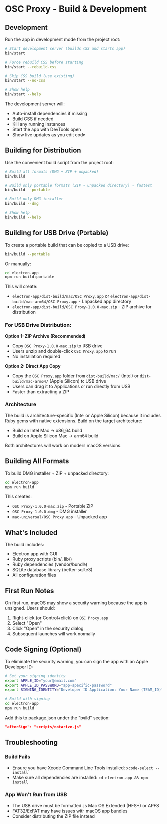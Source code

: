 # OSC Proxy - Build & Development

## Development

Run the app in development mode from the project root:

```bash
# Start development server (builds CSS and starts app)
bin/start

# Force rebuild CSS before starting
bin/start --rebuild-css

# Skip CSS build (use existing)
bin/start --no-css

# Show help
bin/start --help
```

The development server will:
- Auto-install dependencies if missing
- Build CSS if needed
- Kill any running instances
- Start the app with DevTools open
- Show live updates as you edit code

## Building for Distribution

Use the convenient build script from the project root:

```bash
# Build all formats (DMG + ZIP + unpacked)
bin/build

# Build only portable formats (ZIP + unpacked directory) - fastest
bin/build --portable

# Build only DMG installer
bin/build --dmg

# Show help
bin/build --help
```

## Building for USB Drive (Portable)

To create a portable build that can be copied to a USB drive:

```bash
bin/build --portable
```

Or manually:

```bash
cd electron-app
npm run build:portable
```

This will create:
- `electron-app/dist-build/mac/OSC Proxy.app` or `electron-app/dist-build/mac-arm64/OSC Proxy.app` - Unpacked app directory
- `electron-app/dist-build/OSC Proxy-1.0.0-mac.zip` - ZIP archive for distribution

### For USB Drive Distribution:

**Option 1: ZIP Archive (Recommended)**
- Copy `OSC Proxy-1.0.0-mac.zip` to USB drive
- Users unzip and double-click `OSC Proxy.app` to run
- No installation required

**Option 2: Direct App Copy**
- Copy the `OSC Proxy.app` folder from `dist-build/mac/` (Intel) or `dist-build/mac-arm64/` (Apple Silicon) to USB drive
- Users can drag it to Applications or run directly from USB
- Faster than extracting a ZIP

### Architecture

The build is architecture-specific (Intel or Apple Silicon) because it includes Ruby gems with native extensions. Build on the target architecture:
- Build on Intel Mac → x86_64 build
- Build on Apple Silicon Mac → arm64 build

Both architectures will work on modern macOS versions.

## Building All Formats

To build DMG installer + ZIP + unpacked directory:

```bash
cd electron-app
npm run build
```

This creates:
- `OSC Proxy-1.0.0-mac.zip` - Portable ZIP
- `OSC Proxy-1.0.0.dmg` - DMG installer
- `mac-universal/OSC Proxy.app` - Unpacked app

## What's Included

The build includes:
- Electron app with GUI
- Ruby proxy scripts (bin/, lib/)
- Ruby dependencies (vendor/bundle)
- SQLite database library (better-sqlite3)
- All configuration files

## First Run Notes

On first run, macOS may show a security warning because the app is unsigned. Users should:
1. Right-click (or Control+click) on `OSC Proxy.app`
2. Select "Open"
3. Click "Open" in the security dialog
4. Subsequent launches will work normally

## Code Signing (Optional)

To eliminate the security warning, you can sign the app with an Apple Developer ID:

```bash
# Set your signing identity
export APPLE_ID="your@email.com"
export APPLE_ID_PASSWORD="app-specific-password"
export SIGNING_IDENTITY="Developer ID Application: Your Name (TEAM_ID)"

# Build with signing
cd electron-app
npm run build
```

Add this to package.json under the "build" section:
```json
"afterSign": "scripts/notarize.js"
```

## Troubleshooting

### Build Fails
- Ensure you have Xcode Command Line Tools installed: `xcode-select --install`
- Make sure all dependencies are installed: `cd electron-app && npm install`

### App Won't Run from USB
- The USB drive must be formatted as Mac OS Extended (HFS+) or APFS
- FAT32/ExFAT may have issues with macOS app bundles
- Consider distributing the ZIP file instead
